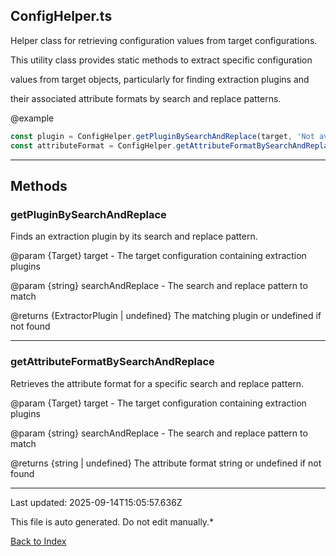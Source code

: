 ## ConfigHelper.ts





 Helper class for retrieving configuration values from target configurations.

 

 This utility class provides static methods to extract specific configuration

 values from target objects, particularly for finding extraction plugins and

 their associated attribute formats by search and replace patterns.

 

 @example

 ```typescript
 const plugin = ConfigHelper.getPluginBySearchAndReplace(target, 'Not available.');
 const attributeFormat = ConfigHelper.getAttributeFormatBySearchAndReplace(target, '%content%');
 ```
 



---



## Methods



### **getPluginBySearchAndReplace**

 Finds an extraction plugin by its search and replace pattern.

 

 @param {Target} target - The target configuration containing extraction plugins

 @param {string} searchAndReplace - The search and replace pattern to match

 @returns {ExtractorPlugin | undefined} The matching plugin or undefined if not found

 



---



### **getAttributeFormatBySearchAndReplace**

 Retrieves the attribute format for a specific search and replace pattern.

 

 @param {Target} target - The target configuration containing extraction plugins

 @param {string} searchAndReplace - The search and replace pattern to match

 @returns {string | undefined} The attribute format string or undefined if not found

 



---



Last updated: 2025-09-14T15:05:57.636Z



This file is auto generated. Do not edit manually.*



[Back to Index](./index.md)